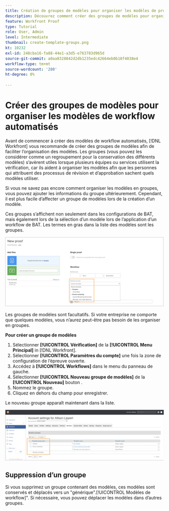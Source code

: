 ```yaml
---
title: Création de groupes de modèles pour organiser les modèles de processus automatisés
description: Découvrez comment créer des groupes de modèles pour organiser les modèles de workflow de vérification automatisée que vous créez .
feature: Workfront Proof
type: Tutorial
role: User, Admin
level: Intermediate
thumbnail: create-template-groups.png
kt: 10232
exl-id: 248cba16-fa88-44e1-a3d5-e763783d965d
source-git-commit: a0aa8328842d2db1235edc42664eb0b18f4038e4
workflow-type: tm+mt
source-wordcount: '280'
ht-degree: 0%

---
```


# Créer des groupes de modèles pour organiser les modèles de workflow automatisés

Avant de commencer à créer des modèles de workflow automatisés, [!DNL Workfront] vous recommande de créer des groupes de modèles afin de faciliter l’organisation des modèles. Les groupes (vous pouvez les considérer comme un regroupement pour la conservation des différents modèles) s’avèrent utiles lorsque plusieurs équipes ou services utilisent la vérification, car ils aident à organiser les modèles afin que les personnes qui attribuent des processus de révision et d’approbation sachent quels modèles utiliser.

Si vous ne savez pas encore comment organiser les modèles en groupes, vous pouvez ajouter les informations du groupe ultérieurement. Cependant, il est plus facile d’affecter un groupe de modèles lors de la création d’un modèle.

Ces groupes s’affichent non seulement dans les configurations de BAT, mais également lors de la sélection d’un modèle lors de l’application d’un workflow de BAT. Les termes en gras dans la liste des modèles sont les groupes.

![Les groupes de modèles apparaissent en gras lors de la sélection d’un modèle.](assets/proof-system-setups-template-group-show-on-upload.png)

Les groupes de modèles sont facultatifs. Si votre entreprise ne comporte que quelques modèles, vous n’aurez peut-être pas besoin de les organiser en groupes.

**Pour créer un groupe de modèles**

1. Sélectionner **[!UICONTROL Vérification]** de la **[!UICONTROL Menu Principal]** in [!DNL Workfront].
1. Sélectionner **[!UICONTROL Paramètres du compte]** une fois la zone de configuration de l’épreuve ouverte.
1. Accédez à **[!UICONTROL Workflows]** dans le menu du panneau de gauche.
1. Sélectionner **[!UICONTROL Nouveau groupe de modèles]** de la **[!UICONTROL Nouveau]** bouton .
1. Nommez le groupe.
1. Cliquez en dehors du champ pour enregistrer.

Le nouveau groupe apparaît maintenant dans la liste.

![Liste des groupes de modèles dans les configurations de workflows de BAT](assets/proof-system-setups-template-group-groups-set-up.png)

## Suppression d’un groupe

Si vous supprimez un groupe contenant des modèles, ces modèles sont conservés et déplacés vers un &quot;générique&quot;.[!UICONTROL Modèles de workflow]&quot;. Si nécessaire, vous pouvez déplacer les modèles dans d’autres groupes.

<!--
Learn More Icon
Create and manage Automated Workflow templates
-->

